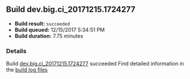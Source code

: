 ## Build dev.big.ci_20171215.1724277
- **Build result:** `succeeded`
- **Build queued:** 12/15/2017 5:34:51 PM
- **Build duration:** 7.75 minutes
### Details
Build [dev.big.ci_20171215.1724277](https://winappstudio.visualstudio.com/web/build.aspx?pcguid=a4ef43be-68ce-4195-a619-079b4d9834c2&builduri=vstfs%3a%2f%2f%2fBuild%2fBuild%2f24277) succeeded
Find detailed information in the [build log files](https://uwpctdiags.blob.core.windows.net/buildlogs/dev.big.ci_20171215.1724277_logs.zip)
